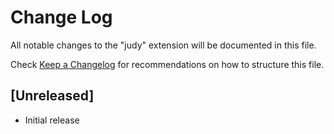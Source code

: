 # Change Log

All notable changes to the "judy" extension will be documented in this file.

Check [Keep a Changelog](http://keepachangelog.com/) for recommendations on how to structure this file.

## [Unreleased]

- Initial release